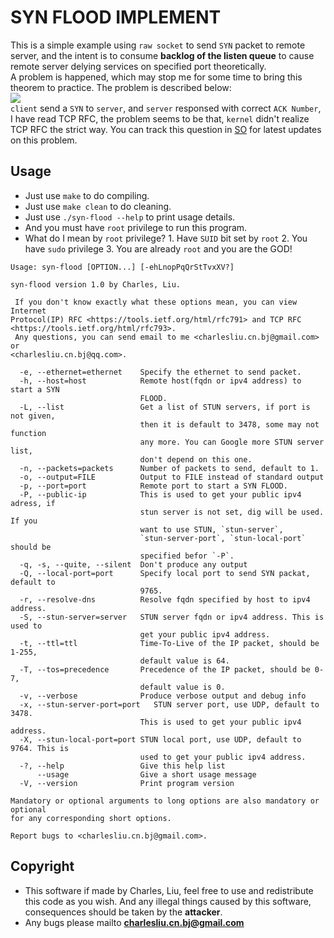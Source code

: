 SYN FLOOD IMPLEMENT
===================
This is a simple example using `raw socket` to send `SYN` packet to remote server, and the intent is to consume **backlog of the listen queue** to cause remote server delying services on specified port theoretically.<br>
A problem is happened, which may stop me for some time to bring this theorem to practice. The problem is described below:<br>
<img src="https://github.com/linghuazaii/blog/blob/master/image/syn-flood/syn-packet.png"><br>
`client` send a `SYN` to `server`, and `server` responsed with correct `ACK Number`, I have read TCP RFC, the problem seems to be that, `kernel` didn't realize TCP RFC the strict way. You can track this question in [SO](http://stackoverflow.com/questions/40986978/create-half-open-tcp-connection-failed) for latest updates on this problem.<br>

## Usage
 - Just use `make` to do compiling.
 - Just use `make clean` to do cleaning.
 - Just use `./syn-flood --help` to print usage details.
 - And you must have `root` privilege to run this program.
 - What do I mean by `root` privilege? 1. Have `SUID` bit set by `root` 2. You have `sudo` privilege 3. You are already `root` and you are the GOD!
```
Usage: syn-flood [OPTION...] [-ehLnopPqQrStTvxXV?]

syn-flood version 1.0 by Charles, Liu.

 If you don't know exactly what these options mean, you can view Internet
Protocol(IP) RFC <https://tools.ietf.org/html/rfc791> and TCP RFC
<https://tools.ietf.org/html/rfc793>.
 Any questions, you can send email to me <charlesliu.cn.bj@gmail.com> or
<charlesliu.cn.bj@qq.com>.

  -e, --ethernet=ethernet    Specify the ethernet to send packet.
  -h, --host=host            Remote host(fqdn or ipv4 address) to start a SYN
                             FLOOD.
  -L, --list                 Get a list of STUN servers, if port is not given,
                             then it is default to 3478, some may not function
                             any more. You can Google more STUN server list,
                             don't depend on this one.
  -n, --packets=packets      Number of packets to send, default to 1.
  -o, --output=FILE          Output to FILE instead of standard output
  -p, --port=port            Remote port to start a SYN FLOOD.
  -P, --public-ip            This is used to get your public ipv4 adress, if
                             stun server is not set, dig will be used. If you
                             want to use STUN, `stun-server`,
                             `stun-server-port`, `stun-local-port` should be
                             specified befor `-P`.
  -q, -s, --quite, --silent  Don't produce any output
  -Q, --local-port=port      Specify local port to send SYN packat, default to
                             9765.
  -r, --resolve-dns          Resolve fqdn specified by host to ipv4 address.
  -S, --stun-server=server   STUN server fqdn or ipv4 address. This is used to
                             get your public ipv4 address.
  -t, --ttl=ttl              Time-To-Live of the IP packet, should be 1-255,
                             default value is 64.
  -T, --tos=precedence       Precedence of the IP packet, should be 0-7,
                             default value is 0.
  -v, --verbose              Produce verbose output and debug info
  -x, --stun-server-port=port   STUN server port, use UDP, default to 3478.
                             This is used to get your public ipv4 address.
  -X, --stun-local-port=port STUN local port, use UDP, default to 9764. This is
                             used to get your public ipv4 address.
  -?, --help                 Give this help list
      --usage                Give a short usage message
  -V, --version              Print program version

Mandatory or optional arguments to long options are also mandatory or optional
for any corresponding short options.

Report bugs to <charlesliu.cn.bj@gmail.com>.
```

## Copyright
 - This software if made by Charles, Liu, feel free to use and redistribute this code as you wish. And any illegal things caused by this software, consequences should be taken by the **attacker**.
 - Any bugs please mailto **charlesliu.cn.bj@gmail.com**
